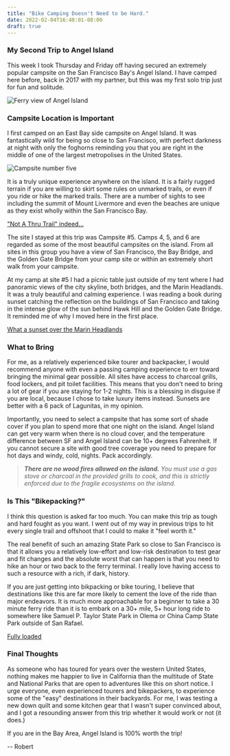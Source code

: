 ```yaml
---
title: "Bike Camping Doesn't Need to be Hard."
date: 2022-02-04T16:48:01-08:00
draft: true
---
```


### My Second Trip to Angel Island

This week I took Thursday and Friday off having secured an extremely popular campsite on the San Francisco Bay's Angel Island. I have camped here before, back in 2017 with my partner, but this was my first solo trip just for fun and solitude. 

![Ferry view of Angel Island](/images/ferry_view.jpg)

### Campsite Location is Important

I first camped on an East Bay side campsite on Angel Island. It was fantastically wild for being so close to San Francisco, with perfect darkness at night with only the foghorns reminding you that you are right in the middle of one of the largest metropolises in the United States. 

![Campsite number five](/images/campsite5.jpg)

It is a truly unique experience anywhere on the island. It is a fairly rugged terrain if you are willing to skirt some rules on unmarked trails, or even if you ride or hike the marked trails. There are a number of sights to see including the summit of Mount Livermore and even the beaches are unique as they exist wholly within the San Francisco Bay.

["Not A Thru Trail" indeed...](/images/unfortunate.jpg)

The site I stayed at this trip was Campsite #5. Camps 4, 5, and 6 are regarded as some of the most beautiful campsites on the island. From all sites in this group you have a view of San Francisco, the Bay Bridge, and the Golden Gate Bridge from your camp site or within an extremely short walk from your campsite.

At my camp at site #5 I had a picnic table just outside of my tent where I had panoramic views of the city skyline, both bridges, and the Marin Headlands. It was a truly beautiful and calming experience. I was reading a book during sunset catching the reflection on the buildings of San Francisco and taking in the intense glow of the sun behind Hawk Hill and the Golden Gate Bridge. It reminded me of why I moved here in the first place. 

[What a sunset over the Marin Headlands](images/sunset.jpg)

### What to Bring

For me, as a relatively experienced bike tourer and backpacker, I would recommend anyone with even a passing camping experience to err toward bringing the minimal gear possible. All sites have access to charcoal grills, food lockers, and pit toilet facilities. This means that you don't need to bring a lot of gear if you are staying for 1-2 nights. This is a blessing in disguise if you are local, because I chose to take luxury items instead. Sunsets are better with a 6 pack of Lagunitas, in my opinion. 

Importantly, you need to select a campsite that has some sort of shade cover if you plan to spend more that one night on the island. Angel Island can get very warm when there is no cloud cover, and the temperature difference between SF and Angel Island can be 10+ degrees Fahrenheit. If you cannot secure a site with good tree coverage you need to prepare for hot days and windy, cold, nights. Pack accordingly.

> ***There are no wood fires allowed on the island.** You must use a gas stove or charcoal in the provided grills to cook, and this is strictly enforced due to the fragile ecosystems on the island.*

### Is This "Bikepacking?"

I think this question is asked far too much. You can make this trip as tough and hard fought as you want. I went out of my way in previous trips to hit every single trail and offshoot that I could to make it "feel worth it." 

The real benefit of such an amazing State Park so close to San Francisco is that it allows you a relatively low-effort and low-risk destination to test gear and fit changes and the absolute worst that can happen is that you need to hike an hour or two back to the ferry terminal. I really love having access to such a resource with a rich, if dark, history.

If you are just getting into bikpacking or bike touring, I believe that destinations like this are far more likely to cement the love of the ride than major endeavors. It is much more approachable for a beginner to take a 30 minute ferry ride than it is to embark on a 30+ mile, 5+ hour long ride to somewhere like Samuel P. Taylor State Park in Olema or China Camp State Park outside of San Rafael. 

[Fully loaded](/images/packed_bike.jpg)

### Final Thoughts

As someone who has toured for years over the western United States, nothing makes me happier to live in California than the multitude of State and National Parks that are open to adventures like this on short notice. I urge everyone, even experienced tourers and bikepackers, to experience some of the "easy" destinations in their backyards. For me, I was testing a new down quilt and some kitchen gear that I wasn't super convinced about, and I got a resounding answer from this trip whether it would work or not (it does.)

If you are in the Bay Area, Angel Island is 100% worth the trip!

-- Robert